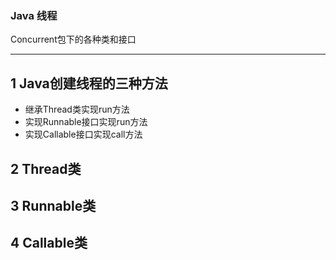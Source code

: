 ### Java 线程

Concurrent包下的各种类和接口

---

## 1 Java创建线程的三种方法

- 继承Thread类实现run方法
- 实现Runnable接口实现run方法
- 实现Callable接口实现call方法

## 2 Thread类

## 3 Runnable类

## 4 Callable类